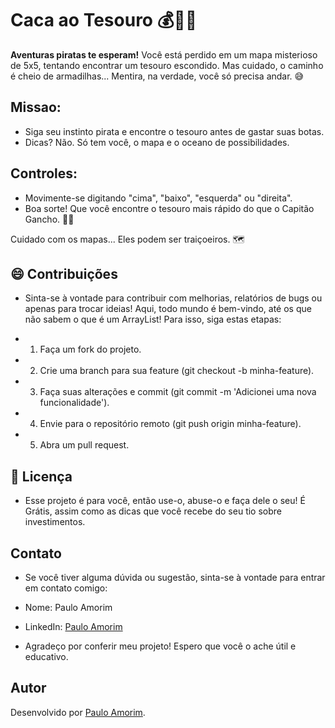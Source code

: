 # Caca ao Tesouro 💰🏴‍☠️

**Aventuras piratas te esperam!** Você está perdido em um mapa misterioso de 5x5, tentando encontrar um tesouro escondido. Mas cuidado, o caminho é cheio de armadilhas... Mentira, na verdade, você só precisa andar. 😅

## Missao:
- Siga seu instinto pirata e encontre o tesouro antes de gastar suas botas.
- Dicas? Não. Só tem você, o mapa e o oceano de possibilidades.

## Controles:
- Movimente-se digitando "cima", "baixo", "esquerda" ou "direita".
- Boa sorte! Que você encontre o tesouro mais rápido do que o Capitão Gancho. 🏴‍☠️

Cuidado com os mapas... Eles podem ser traiçoeiros. 🗺️

## 😄 Contribuições
- Sinta-se à vontade para contribuir com melhorias, relatórios de bugs ou apenas para trocar ideias! Aqui, todo mundo é bem-vindo, até os que não sabem o que é um ArrayList!
Para isso, siga estas etapas:

- 1. Faça um fork do projeto.
- 2. Crie uma branch para sua feature (git checkout -b minha-feature).
- 3. Faça suas alterações e commit (git commit -m 'Adicionei uma nova funcionalidade').
- 4. Envie para o repositório remoto (git push origin minha-feature).
- 5. Abra um pull request.

## 📜 Licença
- Esse projeto é para você, então use-o, abuse-o e faça dele o seu! É Grátis, assim como as dicas que você recebe do seu tio sobre investimentos.

## Contato
- Se você tiver alguma dúvida ou sugestão, sinta-se à vontade para entrar em contato comigo:

- Nome: Paulo Amorim
- LinkedIn: [Paulo Amorim](https://www.linkedin.com/in/paulo-amorim88/)

- Agradeço por conferir meu projeto! Espero que você o ache útil e educativo.

## Autor
Desenvolvido por [Paulo Amorim](https://github.com/Paulo88).
